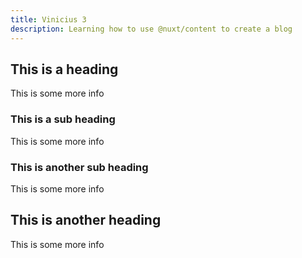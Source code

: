 ```yaml
---
title: Vinicius 3
description: Learning how to use @nuxt/content to create a blog
---
```


## This is a heading

This is some more info

### This is a sub heading

This is some more info

### This is another sub heading

This is some more info

## This is another heading

This is some more info
